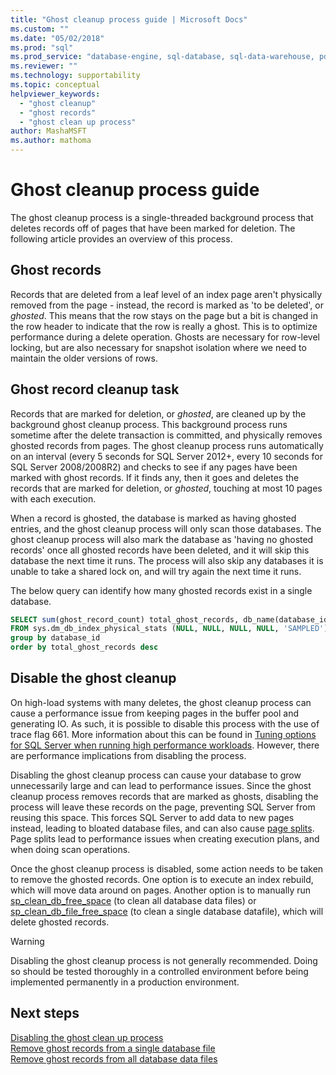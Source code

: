 ```yaml
---
title: "Ghost cleanup process guide | Microsoft Docs"
ms.custom: ""
ms.date: "05/02/2018"
ms.prod: "sql"
ms.prod_service: "database-engine, sql-database, sql-data-warehouse, pdw"
ms.reviewer: ""
ms.technology: supportability
ms.topic: conceptual
helpviewer_keywords: 
  - "ghost cleanup"
  - "ghost records"
  - "ghost clean up process" 
author: MashaMSFT
ms.author: mathoma
---
```

# Ghost cleanup process guide

The ghost cleanup process is a single-threaded background process that deletes records off of pages that have been marked for deletion. The following article provides an overview of this process.

## Ghost records

Records that are deleted from a leaf level of an index page aren't physically removed from the page - instead, the record is marked as 'to be deleted', or *ghosted*. This means that the row stays on the page but a bit is changed in the row header to indicate that the row is really a ghost. This is to optimize performance during a delete operation. Ghosts are necessary for row-level locking, but are also necessary for snapshot isolation where we need to maintain the older versions of rows.

## Ghost record cleanup task

Records that are marked for deletion, or *ghosted*, are cleaned up by the background ghost cleanup process. This background process runs sometime after the delete transaction is committed, and physically removes ghosted records from pages. The ghost cleanup process runs automatically on an interval (every 5 seconds for SQL Server 2012+, every 10 seconds for SQL Server 2008/2008R2) and checks to see if any pages have been marked with ghost records. If it finds any, then it goes and deletes the records that are marked for deletion, or *ghosted*, touching at most 10 pages with each execution.

When a record is ghosted, the database is marked as having ghosted entries, and the ghost cleanup process will only scan those databases. The ghost cleanup process will also mark the database as 'having no ghosted records' once all ghosted records have been deleted, and it will skip this database the next time it runs. The process will also skip any databases it is unable to take a shared lock on, and will try again the next time it runs.

The below query can identify how many ghosted records exist in a single database. 

 ```sql
 SELECT sum(ghost_record_count) total_ghost_records, db_name(database_id) 
 FROM sys.dm_db_index_physical_stats (NULL, NULL, NULL, NULL, 'SAMPLED')
 group by database_id
 order by total_ghost_records desc
```

## Disable the ghost cleanup

On high-load systems with many deletes, the ghost cleanup process can cause a performance issue from keeping pages in the buffer pool and generating IO. As such, it is possible to disable this process with the use of trace flag 661. More information about this can be found in [Tuning options for SQL Server when running high performance workloads](https://support.microsoft.com/help/920093/tuning-options-for-sql-server-when-running-in-high-performance-workloa). However, there are performance implications from disabling the process.

Disabling the ghost cleanup process can cause your database to grow unnecessarily large and can lead to performance issues. Since the ghost cleanup process removes records that are marked as ghosts, disabling the process will leave these records on the page, preventing SQL Server from reusing this space. This forces SQL Server to add data to new pages instead, leading to bloated database files, and can also cause [page splits](indexes/specify-fill-factor-for-an-index.md). Page splits lead to performance issues when creating execution plans, and when doing scan operations. 

Once the ghost cleanup process is disabled, some action needs to be taken to remove the ghosted records. One option is to execute an index rebuild, which will move data around on pages. Another option is to manually run [sp_clean_db_free_space](system-stored-procedures/sp-clean-db-free-space-transact-sql.md) (to clean all database data files) or [sp_clean_db_file_free_space](system-stored-procedures/sp-clean-db-file-free-space-transact-sql.md) (to clean a single database datafile), which will delete ghosted records.

 >[!warning]
 > Disabling the ghost cleanup process is not generally recommended. Doing so should be tested thoroughly in a controlled environment before being implemented permanently in a production environment.


## Next steps  
[Disabling the ghost clean up process](https://support.microsoft.com/help/920093/tuning-options-for-sql-server-when-running-in-high-performance-workloa)
<br>[Remove ghost records from a single database file](system-stored-procedures/sp-clean-db-file-free-space-transact-sql.md)
<br>[Remove ghost records from all database data files](system-stored-procedures/sp-clean-db-free-space-transact-sql.md)


